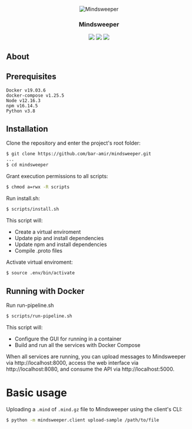 <p align="center">
  <img alt="Mindsweeper" title="Mindsweeper" src="https://user-images.githubusercontent.com/28039736/82994340-a5ccc900-a00a-11ea-8f43-99d5f91ac532.jpg" />
</p>
<h3 align="center">
  Mindsweeper
</h3>
<p align="center">
  <a target="_blank" title="Build Status" href="https://travis-ci.com/bar-amir/mindsweeper"><img src="https://travis-ci.com/bar-amir/mindsweeper.svg?branch=master"></a>
  <a target="_blank" title="Codecov" href="https://codecov.io/gh/bar-amir/mindsweeper"><img src="https://codecov.io/gh/bar-amir/mindsweeper/branch/master/graph/badge.svg"></a>
  <a target="_blank" title="Documentation Status" href="https://mindsweeper.readthedocs.io/en/latest/?badge=latest"><img src="https://readthedocs.org/projects/mindsweeper/badge/?version=latest"></a>
</p>

## About
## Prerequisites
```
Docker v19.03.6
docker-compose v1.25.5
Node v12.16.3
npm v16.14.5
Python v3.8
```

## Installation

Clone the repository and enter the project's root folder:
```bash
$ git clone https://github.com/bar-amir/mindsweeper.git
...
$ cd mindsweeper
```

Grant execution permissions to all scripts:
```bash
$ chmod a=rwx -R scripts 
```

Run install.sh:
```bash
$ scripts/install.sh
```
This script will:
* Create a virtual enviroment
* Update pip and install dependencies
* Update npm and install dependencies
* Compile .proto files

Activate virtual enviroment:
```bash
$ source .env/bin/activate
```

## Running with Docker
Run run-pipeline.sh
```bash
$ scripts/run-pipeline.sh
```
This script will:
* Configure the GUI for running in a container
* Build and run all the services with Docker Compose

When all services are running, you can upload messages to Mindsweeper via http://localhost:8000, access the web interface via http://localhost:8080, and consume the API via http://localhost:5000.

# Basic usage
Uploading a `.mind` of `.mind.gz` file to Mindsweeper using the client's CLI:
```bash
$ python -m mindsweeper.client upload-sample /path/to/file
```

